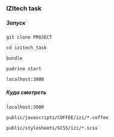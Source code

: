 ### IZItech task

##### Запуск

```
git clone PROJECT

cd izitech_task

bundle

padrino start

localhost:3000
```

##### Куда смотреть

```
localhost:3000
```

```
public/javascripts/COFFEE/izi/*.coffee
```

```
public/stylesheets/SCSS/izi/*.scss
```
